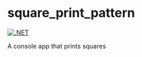 # square_print_pattern

[![.NET](https://github.com/powpow58/square_print_pattern/actions/workflows/dotnet.yml/badge.svg)](https://github.com/powpow58/square_print_pattern/actions/workflows/dotnet.yml)

A console app that prints squares
